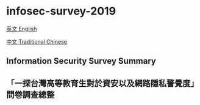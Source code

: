 # infosec-survey-2019

[英文 English ](#information-security-survey-summary)

[中文 Traditional Chinese](#一探台灣高等教育生對於資安以及網路隱私警覺度問卷調查總整)

## Information Security Survey Summary
## 「一探台灣高等教育生對於資安以及網路隱私警覺度」問卷調查總整
